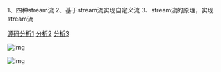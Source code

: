 1、四种stream流
2、基于stream流实现自定义流
3、stream流的原理，实现stream流


[源码分析1](https://juejin.cn/post/6844903559180320782)
[分析2](https://www.cnblogs.com/dolphinX/p/6288469.html)
[分析3](https://www.cnblogs.com/accordion/p/5560531.html)

![img](https://upload-images.jianshu.io/upload_images/10099568-7faba4c0900ac1a6.jpg?imageMogr2/auto-orient/strip|imageView2/2/format/webp)

![img](https://pic4.zhimg.com/80/v2-01189f901eaa7af8d187e6601160dc23_720w.jpg)
